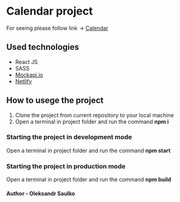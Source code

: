 # Calendar project

For seeing please follow link -> <a href="https://legendary-liger-e9d765.netlify.app/">Calendar</a>

## Used technologies

- React JS
- SASS
- <a href="https://mockapi.io/">Mockapi.io</a>
- <a href="https://www.netlify.com/">Netlify</a>

## How to usege the project

1. Clone the project from current repository to your local machine
2. Open a terminal in project folder and run the command **npm i**

### Starting the project in development mode

Open a terminal in project folder and run the command **npm start**

### Starting the project in production mode

Open a terminal in project folder and run the command **npm build**

#### Author - Oleksandr Saulko
